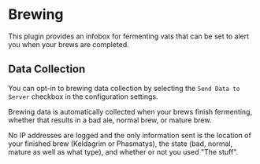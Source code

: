# Brewing

This plugin provides an infobox for fermenting vats that can be set to alert you when your brews are completed.

## Data Collection

You can opt-in to brewing data collection by selecting the `Send Data to Server` checkbox in the configuration settings.

Brewing data is automatically collected when your brews finish fermenting, whether that results in a bad ale, normal brew, or mature brew.

No IP addresses are logged and the only information sent is the location of your finished brew (Keldagrim or Phasmatys), the state (bad, normal, mature as well as what type), and whether or not you used "The stuff".
